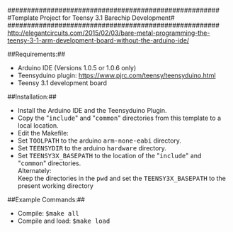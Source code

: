 ######################################################
#Template Project for Teensy 3.1 Barechip Development#
######################################################
http://elegantcircuits.com/2015/02/03/bare-metal-programming-the-teensy-3-1-arm-development-board-without-the-arduino-ide/

##Requirements:##
* Arduino IDE (Versions 1.0.5 or 1.0.6 only)
* Teensyduino plugin: https://www.pjrc.com/teensy/teensyduino.html
* Teensy 3.1 development board

##Installation:##
* Install the Arduino IDE and the Teensyduino Plugin. 
* Copy the "<TT>include</TT>" and "<TT>common</TT>" directories from this template to a local location. 
* Edit the Makefile: 
 * Set <TT>TOOLPATH</TT> to the arduino <TT>arm-none-eabi</TT> directory.
 * Set <TT>TEENSYDIR</TT> to the arduino <TT>hardware</TT> directory.
 * Set <TT>TEENSY3X_BASEPATH</TT> to the location of the "<TT>include</TT>" and "<TT>common</TT>" directories.   
       Alternately:    
       Keep the directories in the <TT>pwd</TT> and set the <TT>TEENSY3X_BASEPATH</TT> to the present working directory

##Example Commands:##
* Compile: <TT>$make all</TT>
* Compile and load: <TT>$make load</TT>
